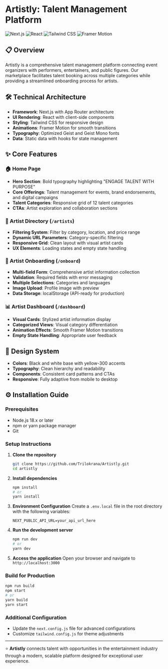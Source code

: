 # Artistly: Talent Management Platform

![Next.js](https://img.shields.io/badge/Next.js-000000?style=flat-square&logo=next.js&logoColor=white)
![React](https://img.shields.io/badge/React-61DAFB?style=flat-square&logo=react&logoColor=black)
![Tailwind CSS](https://img.shields.io/badge/Tailwind_CSS-38B2AC?style=flat-square&logo=tailwind-css&logoColor=white)
![Framer Motion](https://img.shields.io/badge/Framer_Motion-0055FF?style=flat-square&logo=framer&logoColor=white)

## 📋 Overview

Artistly is a comprehensive talent management platform connecting event organizers with performers, entertainers, and public figures. Our marketplace facilitates talent booking across multiple categories while providing a streamlined onboarding process for artists.

## 🛠️ Technical Architecture

- **Framework**: Next.js with App Router architecture
- **UI Rendering**: React with client-side components
- **Styling**: Tailwind CSS for responsive design
- **Animations**: Framer Motion for smooth transitions
- **Typography**: Optimized Geist and Geist Mono fonts
- **Data**: Static data with hooks for state management

## ✨ Core Features

### 🏠 Home Page

- **Hero Section**: Bold typography highlighting "ENGAGE TALENT WITH PURPOSE"
- **Core Offerings**: Talent management for events, brand endorsements, and digital campaigns
- **Talent Categories**: Responsive grid of 12 talent categories
- **CTAs**: Artist exploration and collaboration sections

### 👥 Artist Directory (`/artists`)

- **Filtering System**: Filter by category, location, and price range
- **Dynamic URL Parameters**: Category-specific filtering
- **Responsive Grid**: Clean layout with visual artist cards
- **UX Elements**: Loading states and empty state handling

### 📝 Artist Onboarding (`/onboard`)

- **Multi-field Form**: Comprehensive artist information collection
- **Validation**: Required fields with error messaging
- **Multiple Selections**: Categories and languages
- **Image Upload**: Profile image with preview
- **Data Storage**: localStorage (API-ready for production)

### 📊 Artist Dashboard (`/dashboard`)

- **Visual Cards**: Stylized artist information display
- **Categorized Views**: Visual category differentiation
- **Animation Effects**: Smooth Framer Motion transitions
- **Empty State Handling**: Appropriate user feedback

## 🎨 Design System

- **Colors**: Black and white base with yellow-300 accents
- **Typography**: Clean hierarchy and readability
- **Components**: Consistent card patterns and CTAs
- **Responsive**: Fully adaptive from mobile to desktop

## ⚙️ Installation Guide

### Prerequisites

- Node.js 18.x or later
- npm or yarn package manager
- Git

### Setup Instructions

1. **Clone the repository**

   ```bash
   git clone https://github.com/Trilokrana/Artistly.git
   cd artistly
   ```

2. **Install dependencies**

   ```bash
   npm install
   # or
   yarn install
   ```

3. **Environment Configuration**
   Create a `.env.local` file in the root directory with the following variables:

   ```
   NEXT_PUBLIC_API_URL=your_api_url_here
   ```

4. **Run the development server**

   ```bash
   npm run dev
   # or
   yarn dev
   ```

5. **Access the application**
   Open your browser and navigate to `http://localhost:3000`

### Build for Production

```bash
npm run build
npm start
# or
yarn build
yarn start
```

### Additional Configuration

- Update the `next.config.js` file for advanced configurations
- Customize `tailwind.config.js` for theme adjustments

---

⭐ **Artistly** connects talent with opportunities in the entertainment industry through a modern, scalable platform designed for exceptional user experience.
